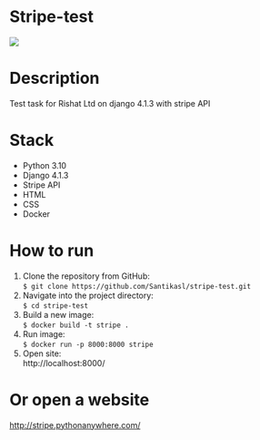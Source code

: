 # Stripe-test

![](https://i.postimg.cc/VLTtm076/i-Du-Rlq-Te-400x400.jpg)

Description
=============
Test task for Rishat Ltd on django 4.1.3 with stripe API

Stack
=============
- Python 3.10
- Django 4.1.3
- Stripe API
- HTML
- CSS
- Docker

How to run
=============
1. Clone the repository from GitHub:   
		`$ git clone https://github.com/Santikasl/stripe-test.git`
2. Navigate into the project directory:  
		`$ cd stripe-test`
3. Build a new image:  
		`$ docker build -t stripe .`
4. Run image:  
		`$ docker run -p 8000:8000 stripe`
6. Open site:  
		http://localhost:8000/

Or open a website 
=============
  http://stripe.pythonanywhere.com/
